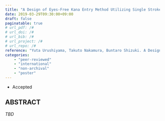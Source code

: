 ```yaml
---
title: "A Design of Eyes-Free Kana Entry Method Utilizing Single Stroke for Mobile Devices"
date: 2019-03-29T09:30:00+09:00
draft: false
paginatable: true
# url_pdf: /#
# url_doi: /#
# url_bib: /#
# url_project: /#
# url_repo: /#
reference: "Yuta Urushiyama, Takuto Nakamura, Buntaro Shizuki. A Design of Eyes-Free Kana Entry Method Utilizing Single Stroke for Mobile Devices. ACM CHI 2019 Symposium on Asian CHI Symposium: Emerging HCI Research Collection, May 2019, 6 pages."
categories:
    - "peer-reviewed"
    - "international"
    - "non-archival"
    - "poster"
---
```


- Accepted

## ABSTRACT

*TBD*

